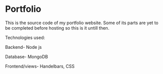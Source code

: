 # Portfolio

This is the source code of my portfolio website. Some of its parts are yet to be completed before hosting so this is it untill then.

Technologies used:

Backend-
Node js

Database-
MongoDB

Frontend/views-
Handelbars, CSS

